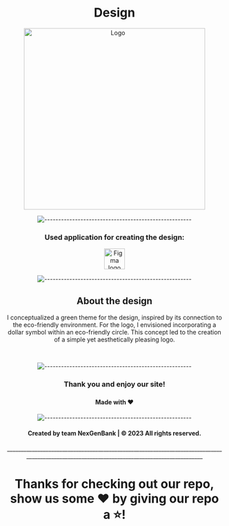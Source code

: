 
<h1 align = "center">Design</h1>
<p align="center">
    <img src="https://github.com/DKKostadinov22/NexGenBank/assets/132439820/1233eb27-aee4-43b7-a66f-5aa5d995b807" alt="Logo" width="420" height="420">
</p>

<p align="center">
    <img src="https://raw.githubusercontent.com/andreasbm/readme/master/assets/lines/rainbow.png" alt="-----------------------------------------------------">
</p>

<h3 align = "center"> Used application for creating the design:</h3>
<p align="center">
    <a href="https://www.figma.com/"><img src="https://upload.wikimedia.org/wikipedia/commons/thumb/3/33/Figma-logo.svg/1667px-Figma-logo.svg.png" alt="Figma logo" width=48px width = 48px /></a>

<p align="center">
    <img src="https://raw.githubusercontent.com/andreasbm/readme/master/assets/lines/rainbow.png" alt="-----------------------------------------------------">
</p>

<h2 align = "center">About the design</h2>
<p align = "center">I conceptualized a green theme for the design, inspired by its connection to the eco-friendly environment. For the logo, I envisioned incorporating a dollar symbol within an eco-friendly circle. This concept led to the creation of a simple yet aesthetically pleasing logo.</p>

<br>
<p align="center">
    <img src="https://raw.githubusercontent.com/andreasbm/readme/master/assets/lines/rainbow.png" alt="-----------------------------------------------------">
</p>
<h3 align="center"> Thank you and enjoy our site! <h3>
<h4 align="center"> Made with ❤️</h4>
<p align="center">
    <img src="https://raw.githubusercontent.com/andreasbm/readme/master/assets/lines/rainbow.png" alt="-----------------------------------------------------">
</p>
<h4 align="center"> Created by team NexGenBank | &copy 2023 All rights reserved.</h4>
   <p align="center">______________________________________________________________________________________________________________________________________________</p>
<h1 align="center">Thanks for checking out our repo, show us some ❤️ by giving our repo a ⭐️!</h1>
